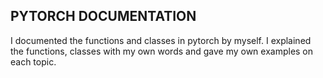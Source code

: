 ## PYTORCH DOCUMENTATION

I documented the functions and classes in pytorch by myself. 
I explained the functions, classes with my own words and gave my own examples on each topic. 
